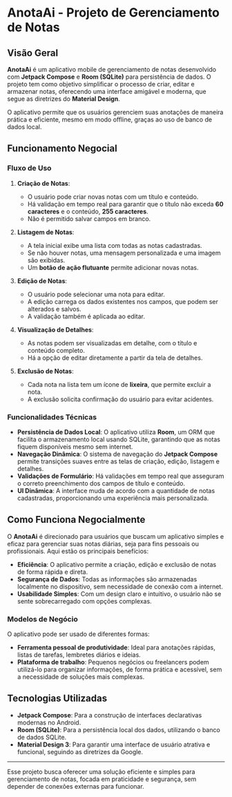 # AnotaAi - Projeto de Gerenciamento de Notas

## Visão Geral

**AnotaAi** é um aplicativo mobile de gerenciamento de notas desenvolvido com **Jetpack Compose** e **Room (SQLite)** para persistência de dados. O projeto tem como objetivo simplificar o processo de criar, editar e armazenar notas, oferecendo uma interface amigável e moderna, que segue as diretrizes do **Material Design**.

O aplicativo permite que os usuários gerenciem suas anotações de maneira prática e eficiente, mesmo em modo offline, graças ao uso de banco de dados local.

## Funcionamento Negocial

### Fluxo de Uso

1. **Criação de Notas**: 
   - O usuário pode criar novas notas com um título e conteúdo.
   - Há validação em tempo real para garantir que o título não exceda **60 caracteres** e o conteúdo, **255 caracteres**.
   - Não é permitido salvar campos em branco.

2. **Listagem de Notas**:
   - A tela inicial exibe uma lista com todas as notas cadastradas.
   - Se não houver notas, uma mensagem personalizada e uma imagem são exibidas.
   - Um **botão de ação flutuante** permite adicionar novas notas.

3. **Edição de Notas**:
   - O usuário pode selecionar uma nota para editar.
   - A edição carrega os dados existentes nos campos, que podem ser alterados e salvos.
   - A validação também é aplicada ao editar.

4. **Visualização de Detalhes**:
   - As notas podem ser visualizadas em detalhe, com o título e conteúdo completo.
   - Há a opção de editar diretamente a partir da tela de detalhes.

5. **Exclusão de Notas**:
   - Cada nota na lista tem um ícone de **lixeira**, que permite excluir a nota.
   - A exclusão solicita confirmação do usuário para evitar acidentes.

### Funcionalidades Técnicas

- **Persistência de Dados Local**: O aplicativo utiliza **Room**, um ORM que facilita o armazenamento local usando SQLite, garantindo que as notas fiquem disponíveis mesmo sem internet.
- **Navegação Dinâmica**: O sistema de navegação do **Jetpack Compose** permite transições suaves entre as telas de criação, edição, listagem e detalhes.
- **Validações de Formulário**: Há validações em tempo real que asseguram o correto preenchimento dos campos de título e conteúdo.
- **UI Dinâmica**: A interface muda de acordo com a quantidade de notas cadastradas, proporcionando uma experiência mais personalizada.

## Como Funciona Negocialmente

O **AnotaAi** é direcionado para usuários que buscam um aplicativo simples e eficaz para gerenciar suas notas diárias, seja para fins pessoais ou profissionais. Aqui estão os principais benefícios:

- **Eficiência**: O aplicativo permite a criação, edição e exclusão de notas de forma rápida e direta.
- **Segurança de Dados**: Todas as informações são armazenadas localmente no dispositivo, sem necessidade de conexão com a internet.
- **Usabilidade Simples**: Com um design claro e intuitivo, o usuário não se sente sobrecarregado com opções complexas.

### Modelos de Negócio

O aplicativo pode ser usado de diferentes formas:

- **Ferramenta pessoal de produtividade**: Ideal para anotações rápidas, listas de tarefas, lembretes diários e ideias.
- **Plataforma de trabalho**: Pequenos negócios ou freelancers podem utilizá-lo para organizar informações, de forma prática e acessível, sem a necessidade de soluções mais complexas.

## Tecnologias Utilizadas

- **Jetpack Compose**: Para a construção de interfaces declarativas modernas no Android.
- **Room (SQLite)**: Para a persistência local dos dados, utilizando o banco de dados SQLite.
- **Material Design 3**: Para garantir uma interface de usuário atrativa e funcional, seguindo as diretrizes da Google.

---

Esse projeto busca oferecer uma solução eficiente e simples para gerenciamento de notas, focada em praticidade e segurança, sem depender de conexões externas para funcionar.
